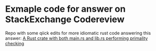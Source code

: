 # Exmaple code for answer on StackExchange Codereview

Repo with some qiick edits for more idiomatic rust code answering this answer: [A Rust crate with both main.rs and lib.rs performing primality checking](https://codereview.stackexchange.com/questions/208488/a-rust-crate-with-both-main-rs-and-lib-rs-performing-primality-checking/210363#210363)